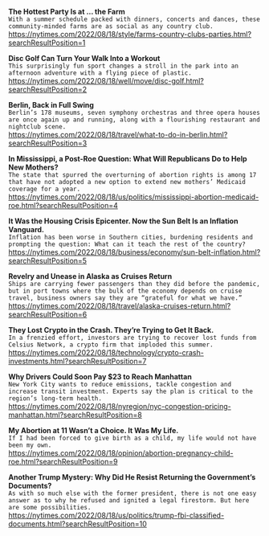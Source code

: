 **The Hottest Party Is at … the Farm**\
`With a summer schedule packed with dinners, concerts and dances, these community-minded farms are as social as any country club.`\
https://nytimes.com/2022/08/18/style/farms-country-clubs-parties.html?searchResultPosition=1

**Disc Golf Can Turn Your Walk Into a Workout**\
`This surprisingly fun sport changes a stroll in the park into an afternoon adventure with a flying piece of plastic.`\
https://nytimes.com/2022/08/18/well/move/disc-golf.html?searchResultPosition=2

**Berlin, Back in Full Swing**\
`Berlin’s 178 museums, seven symphony orchestras and three opera houses are once again up and running, along with a flourishing restaurant and nightclub scene.`\
https://nytimes.com/2022/08/18/travel/what-to-do-in-berlin.html?searchResultPosition=3

**In Mississippi, a Post-Roe Question: What Will Republicans Do to Help New Mothers?**\
`The state that spurred the overturning of abortion rights is among 17 that have not adopted a new option to extend new mothers’ Medicaid coverage for a year.`\
https://nytimes.com/2022/08/18/us/politics/mississippi-abortion-medicaid-roe.html?searchResultPosition=4

**It Was the Housing Crisis Epicenter. Now the Sun Belt Is an Inflation Vanguard.**\
`Inflation has been worse in Southern cities, burdening residents and prompting the question: What can it teach the rest of the country?`\
https://nytimes.com/2022/08/18/business/economy/sun-belt-inflation.html?searchResultPosition=5

**Revelry and Unease in Alaska as Cruises Return**\
`Ships are carrying fewer passengers than they did before the pandemic, but in port towns where the bulk of the economy depends on cruise travel, business owners say they are “grateful for what we have.”`\
https://nytimes.com/2022/08/18/travel/alaska-cruises-return.html?searchResultPosition=6

**They Lost Crypto in the Crash. They’re Trying to Get It Back.**\
`In a frenzied effort, investors are trying to recover lost funds from Celsius Network, a crypto firm that imploded this summer.`\
https://nytimes.com/2022/08/18/technology/crypto-crash-investments.html?searchResultPosition=7

**Why Drivers Could Soon Pay $23 to Reach Manhattan**\
`New York City wants to reduce emissions, tackle congestion and increase transit investment. Experts say the plan is critical to the region’s long-term health.`\
https://nytimes.com/2022/08/18/nyregion/nyc-congestion-pricing-manhattan.html?searchResultPosition=8

**My Abortion at 11 Wasn’t a Choice. It Was My Life.**\
`If I had been forced to give birth as a child, my life would not have been my own.`\
https://nytimes.com/2022/08/18/opinion/abortion-pregnancy-child-roe.html?searchResultPosition=9

**Another Trump Mystery: Why Did He Resist Returning the Government’s Documents?**\
`As with so much else with the former president, there is not one easy answer as to why he refused and ignited a legal firestorm. But here are some possibilities.`\
https://nytimes.com/2022/08/18/us/politics/trump-fbi-classified-documents.html?searchResultPosition=10

